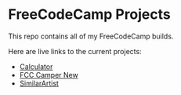 # FreeCodeCamp Projects

This repo contains all of my FreeCodeCamp builds.  

Here are live links to the current projects:
<ul>
<li><a href="https://daynewr.github.io/FreeCodeCamp/Calculator" target="_blank"> Calculator </a></li>
<li><a href="https://daynewr.github.io/FreeCodeCamp/Camper-News" target="_blank">FCC Camper New</a></li>
<li><a href="http://daynewr.github.io/FreeCodeCamp/SimilarArtist/" target="_blank">SimilarArtist</a></li>
</ul>
